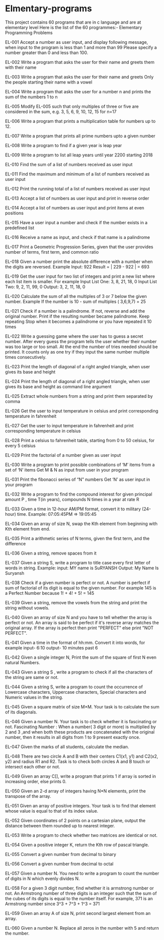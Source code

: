 # Elmentary-programs
This project contains 60 programs that are in c language and are at elementary level
Here is the list of the 60 programmes:-
Elementary Programming Problems

EL-001
Accept a number as user input, and display following message, when input to the program is less than 1 and more than 99 Please specify a number greater than 0 and less than 100.

EL-002
Write a program that asks the user for their name and greets them with their name

EL-003
Write a program that asks the user for their name and greets Only the people starting their name with a vowel

EL-004
Write a program that asks the user for a number n and prints the sum of the numbers 1 to n

EL-005
Modify EL-005 such that only multiples of three or five are considered in the sum, e.g. 3, 5, 6, 9, 10, 12, 15 for n=17

EL-006
Write a program that prints a multiplication table for numbers up to 12.

EL-007
Write a program that prints all prime numbers upto a given number

EL-008
Write a program to find if a given year is leap year

EL-009
Write a program to list all leap years until year 2200 starting 2018

EL-010
Find the sum of a list of numbers received as user input

EL-011
Find the maximum and minimum of a list of numbers received as user input

EL-012
Print the running total of a list of numbers received as user input

EL-013
Accept a list of numbers as user input and print in reverse order

EL-014
Accept a list of numbers as user input and print items at even positions

EL-015
Have a user input a number and check if the number exists in a predefined list

EL-016
Receive a name as input, and check if that name is a palindrome

EL-017
Print a Geometric Progression Series, given that the user provides number of terms, first term, and common ratio

EL-018
Given a number print the absolute difference with a number when the digits are reversed. Example
Input: 922
Result = | 229 - 922 | = 693

EL-019
Get the user input for two list of integers and print a new list where each list item is smaller. For example
Input List One: 3, 8, 21, 18, 0
Input List Two: 9, 2, 11, 99, 0
Output: 3, 2, 11, 18, 0

EL-020
Calculate the sum of all the multiples of 3 or 7 below the given number. Example
If the number is 10 - sum of multiples ( 3,6,9,7) = 25 

EL-021
Check if a number is a palindrome. If not, reverse and add the original number. Print if the resulting number became palindrome. Keep repeating 
Stop when it becomes a palindrome or you have repeated it 10 times

EL-022
Write a guessing game where the user has to guess a secret number. After every guess the program tells the user whether their number was too large or too small. At the end the number of tries needed should be printed. It counts only as one try if they input the same number multiple times consecutively.

EL-023
Print the length of diagonal of a right angled triangle, when user gives its base and height

EL-024
Print the length of diagonal of a right angled triangle, when user gives its base and height as command line argument

EL-025
Extract whole numbers from a string and print them separated by comma

EL-026
Get the user to input temperature in celsius and print corresponding temperature in fahrenheit

EL-027
Get the user to input temperature in fahrenheit and print corresponding temperature in celsius

EL-028
Print a celsius to fahrenheit table, starting from 0 to 50 celsius, for every 5 celsius

EL-029
Print the factorial of a number given as user input

EL-030
Write a program to print possible combinations of ‘M’ items from a set of ‘N’ items
Get M & N as input from user in your program

EL-031
Print the fibonacci series of “N” numbers
Get ‘N’ as user input in your program

EL-032
Write a program to find the compound interest for given principal amount P , time T(in years), compounds N times in a year at rate R

EL-033
Given a time in 12-hour AM/PM format, convert it to military (24-hour) time.
Example: 07:05:45PM => 19:05:45

EL-034
Given an array of size N, swap the Kth element from beginning with Kth element from end.

EL-035
Print a arithmetic series of N terms, given the first term, and the difference

EL-036
Given a string, remove spaces from it

EL-037
Given a string S, write a program to title case every first letter of words in string.
Example: 
input: MY name is SuRYANSH
Output: My Name Is Suryansh

EL-038
Check if  a given number is perfect or not. 
A number is perfect if sum of factorial of its digit is equal to the given number. 
For example 145 is a Perfect Number because 1! + 4! + 5! = 145

EL-039
Given a string, remove the vowels from the string and print the string without vowels.

EL-040
Given an array of size N and you have to tell whether the array is perfect or not. 
An array is said to be perfect if it's reverse array matches the original array. 
If the array is perfect then print "PERFECT" else print "NOT PERFECT".

EL-041
Given a time in the format of hh:mm. Convert it into words, for example
input- 6:10
output- 10 minutes past 6

EL-042
Given a single integer N, Print the sum of the square of first N even natural Numbers.

EL-043
Given a string S , write a program to check if all the characters of the string are same or not.

EL-044
Given a string S, write a program to count the occurrence of Lowercase characters, Uppercase characters, Special characters and Numeric values in the string.

EL-045
Given a square matrix of size M×M. Your task is to calculate the sum of its diagonals.

EL-046
Given a number N. Your task is to check whether it is fascinating or not.
Fascinating Number : When a number( 3 digit or more) is multiplied by 2 and 3 ,and when both these products are concatenated with the original number, then it results in all digits from 1 to 9 present exactly once.

EL-047
Given the marks of all students, calculate the median.

EL-048
There are two circle A and B with their centers C1(x1, y1) and C2(x2, y2) and radius R1 and R2. Task is to check both circles A and B touch or intersect each other or not.

EL-049
Given an array C[], write a program that prints 1 if array is sorted in increasing order, else prints 0.

EL-050
Given an 2-d array of integers having N*N elements, print the transpose of the array.

EL-051
Given an array of positive integers. Your task is to find that element whose value is equal to that of its index value.

EL-052
Given coordinates of 2 points on a cartesian plane, output the distance between them rounded up to nearest integer.

EL-053
Write a program to check whether two matrices are identical or not.

EL-054
Given a positive integer K, return the Kth row of pascal triangle.

EL-055
Convert a given number from decimal to binary

EL-056
Convert a given number from decimal to octal

EL-057
Given a number N. You need to write a program to count the number of digits in N which evenly divides N.

EL-058
For a given 3 digit number, find whether it is armstrong number or not. An Armstrong number of three digits is an integer such that the sum of the cubes of its digits is equal to the number itself. For example, 371 is an Armstrong number since 3^3 + 7^3 + 1^3 = 371

EL-059
Given an array A of size N, print second largest element from an array.

EL-060
Given a number N. Replace all zeros in the number with 5 and return the number.
